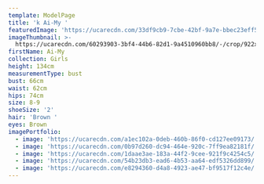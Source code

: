 ```yaml
---
template: ModelPage
title: 'k Ai-My '
featuredImage: 'https://ucarecdn.com/33df9cb9-7cbe-42bf-9a7e-bbec23eff569/'
imageThumbnail: >-
  https://ucarecdn.com/60293903-3bf4-44b6-82d1-9a4510960bb8/-/crop/922x1123/0,0/-/preview/
firstName: Ai-My
collection: Girls
height: 134cm
measurementType: bust
bust: 66cm
waist: 62cm
hips: 74cm
size: 8-9
shoeSize: '2'
hair: 'Brown '
eyes: Brown
imagePortfolio:
  - image: 'https://ucarecdn.com/a1ec102a-0deb-460b-86f0-cd127ee09173/'
  - image: 'https://ucarecdn.com/0b97d260-dc94-464e-920c-7ff9ea82181f/'
  - image: 'https://ucarecdn.com/1daae3ae-183a-44f2-9cee-921f9c4254c5/'
  - image: 'https://ucarecdn.com/54b23db3-ead6-4b53-aa64-edf5326dd899/'
  - image: 'https://ucarecdn.com/e8294360-d4a8-4923-ae47-bf9517f12c4e/'
---
```


